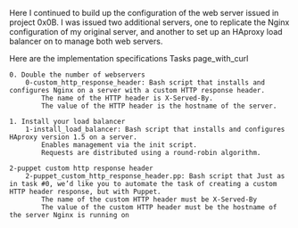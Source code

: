Here I continued to build up the configuration of the web server issued in project 0x0B. I was issued two additional servers, one to replicate the Nginx configuration of my original server, and another to set up an HAproxy load balancer on to manage both web servers.

Here are the implementation specifications
Tasks page_with_curl

    0. Double the number of webservers
        0-custom_http_response_header: Bash script that installs and configures Nginx on a server with a custom HTTP response header.
            The name of the HTTP header is X-Served-By.
            The value of the HTTP header is the hostname of the server.

    1. Install your load balancer
        1-install_load_balancer: Bash script that installs and configures HAproxy version 1.5 on a server.
            Enables management via the init script.
            Requests are distributed using a round-robin algorithm.

    2-puppet custom http response header
        2-puppet_custom_http_response_header.pp: Bash script that Just as in task #0, we’d like you to automate the task of creating a custom HTTP header response, but with Puppet.
            The name of the custom HTTP header must be X-Served-By
            The value of the custom HTTP header must be the hostname of the server Nginx is running on

